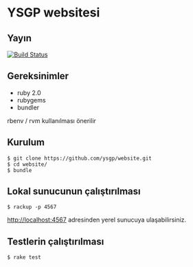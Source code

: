 YSGP websitesi
==============

## Yayın

[![Build Status](https://snap-ci.com/projects/ysgp/website/build_image)](https://snap-ci.com/projects/ysgp/website/build_history)

## Gereksinimler

* ruby 2.0
* rubygems
* bundler

rbenv / rvm kullanılması önerilir

## Kurulum

    $ git clone https://github.com/ysgp/website.git
    $ cd website/
    $ bundle

## Lokal sunucunun çalıştırılması

    $ rackup -p 4567

[http://localhost:4567](http://localhost:4567) adresinden yerel sunucuya
ulaşabilirsiniz.

## Testlerin çalıştırılması

    $ rake test
